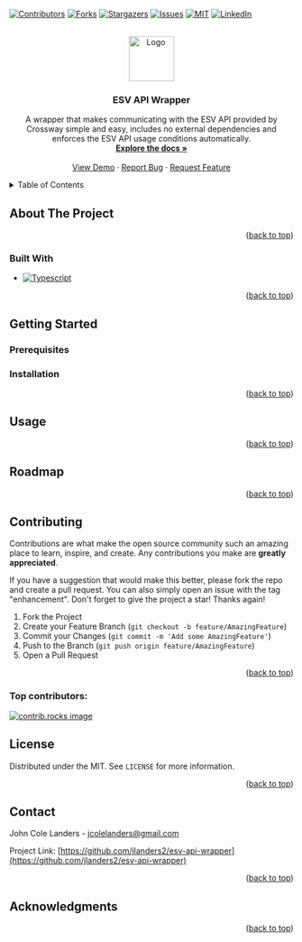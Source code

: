 <!-- Improved compatibility of back to top link: See: https://github.com/othneildrew/Best-README-Template/pull/73 -->

<a id="readme-top"></a>

<!--
*** Thanks for checking out the Best-README-Template. If you have a suggestion
*** that would make this better, please fork the repo and create a pull request
*** or simply open an issue with the tag "enhancement".
*** Don't forget to give the project a star!
*** Thanks again! Now go create something AMAZING! :D
-->

<!-- PROJECT SHIELDS -->
<!--
*** I'm using markdown "reference style" links for readability.
*** Reference links are enclosed in brackets [ ] instead of parentheses ( ).
*** See the bottom of this document for the declaration of the reference variables
*** for contributors-url, forks-url, etc. This is an optional, concise syntax you may use.
*** https://www.markdownguide.org/basic-syntax/#reference-style-links
-->

[![Contributors][contributors-shield]][contributors-url]
[![Forks][forks-shield]][forks-url]
[![Stargazers][stars-shield]][stars-url]
[![Issues][issues-shield]][issues-url]
[![MIT][license-shield]][license-url]
[![LinkedIn][linkedin-shield]][linkedin-url]

<!-- PROJECT LOGO -->
<br />
<div align="center">
  <a href="https://github.com/jlanders2/esv-api-wrapper">
    <img src="images/logo.png" alt="Logo" width="80" height="80">
  </a>

<h3 align="center">ESV API Wrapper</h3>

  <p align="center">
    A wrapper that makes communicating with the ESV API provided by Crossway simple and easy, includes no external dependencies and enforces the ESV API usage conditions automatically.
    <br />
    <a href="https://github.com/jlanders2/esv-api-wrapper"><strong>Explore the docs »</strong></a>
    <br />
    <br />
    <a href="https://github.com/jlanders2/esv-api-wrapper">View Demo</a>
    &middot;
    <a href="https://github.com/jlanders2/esv-api-wrapper/issues/new?labels=bug&template=bug-report---.md">Report Bug</a>
    &middot;
    <a href="https://github.com/jlanders2/esv-api-wrapper/issues/new?labels=enhancement&template=feature-request---.md">Request Feature</a>
  </p>
</div>

<!-- TABLE OF CONTENTS -->
<details>
  <summary>Table of Contents</summary>
  <ol>
    <li>
      <a href="#about-the-project">About The Project</a>
      <ul>
        <li><a href="#built-with">Built With</a></li>
      </ul>
    </li>
    <li>
      <a href="#getting-started">Getting Started</a>
      <ul>
        <li><a href="#prerequisites">Prerequisites</a></li>
        <li><a href="#installation">Installation</a></li>
      </ul>
    </li>
    <li><a href="#usage">Usage</a></li>
    <li><a href="#roadmap">Roadmap</a></li>
    <li><a href="#contributing">Contributing</a></li>
    <li><a href="#license">License</a></li>
    <li><a href="#contact">Contact</a></li>
    <li><a href="#acknowledgments">Acknowledgments</a></li>
  </ol>
</details>

<!-- ABOUT THE PROJECT -->

## About The Project

<!-- [![Product Name Screen Shot][product-screenshot]](https://example.com)

Here's a blank template to get started. To avoid retyping too much info, do a search and replace with your text editor for the following: -->

<p align="right">(<a href="#readme-top">back to top</a>)</p>

### Built With

- [![Typescript][Typescript]][Typescript-url]

<p align="right">(<a href="#readme-top">back to top</a>)</p>

<!-- GETTING STARTED -->

## Getting Started

<!-- This is an example of how you may give instructions on setting up your project locally.
To get a local copy up and running follow these simple example steps. -->

### Prerequisites

<!-- This is an example of how to list things you need to use the software and how to install them.

- npm
  ```sh
  npm install npm@latest -g
  ``` -->

### Installation

<!-- 1. Get a free API Key at [https://example.com](https://example.com)
2. Clone the repo
   ```sh
   git clone https://github.com/jlanders2/esv-api-wrapper.git
   ```
3. Install NPM packages
   ```sh
   npm install
   ```
4. Enter your API in `config.js`
   ```js
   const API_KEY = "ENTER YOUR API";
   ```
5. Change git remote url to avoid accidental pushes to base project
   ```sh
   git remote set-url origin jlanders2/esv-api-wrapper
   git remote -v # confirm the changes
   ``` -->

<p align="right">(<a href="#readme-top">back to top</a>)</p>

<!-- USAGE EXAMPLES -->

## Usage

<!-- Use this space to show useful examples of how a project can be used. Additional screenshots, code examples and demos work well in this space. You may also link to more resources.

_For more examples, please refer to the [Documentation](https://example.com)_ -->

<p align="right">(<a href="#readme-top">back to top</a>)</p>

<!-- ROADMAP -->

## Roadmap

<!-- - [ ] Feature 1
- [ ] Feature 2
- [ ] Feature 3
  - [ ] Nested Feature

See the [open issues](https://github.com/jlanders2/esv-api-wrapper/issues) for a full list of proposed features (and known issues). -->

<p align="right">(<a href="#readme-top">back to top</a>)</p>

<!-- CONTRIBUTING -->

## Contributing

Contributions are what make the open source community such an amazing place to learn, inspire, and create. Any contributions you make are **greatly appreciated**.

If you have a suggestion that would make this better, please fork the repo and create a pull request. You can also simply open an issue with the tag "enhancement".
Don't forget to give the project a star! Thanks again!

1. Fork the Project
2. Create your Feature Branch (`git checkout -b feature/AmazingFeature`)
3. Commit your Changes (`git commit -m 'Add some AmazingFeature'`)
4. Push to the Branch (`git push origin feature/AmazingFeature`)
5. Open a Pull Request

<p align="right">(<a href="#readme-top">back to top</a>)</p>

### Top contributors:

<a href="https://github.com/jlanders2/esv-api-wrapper/graphs/contributors">
  <img src="https://contrib.rocks/image?repo=jlanders2/esv-api-wrapper" alt="contrib.rocks image" />
</a>

<!-- LICENSE -->

## License

Distributed under the MIT. See `LICENSE` for more information.

<p align="right">(<a href="#readme-top">back to top</a>)</p>

<!-- CONTACT -->

## Contact

John Cole Landers - jcolelanders@gmail.com

Project Link: [https://github.com/jlanders2/esv-api-wrapper](https://github.com/jlanders2/esv-api-wrapper)

<p align="right">(<a href="#readme-top">back to top</a>)</p>

<!-- ACKNOWLEDGMENTS -->

## Acknowledgments

<!--
- []()
- []()
- []() -->

<p align="right">(<a href="#readme-top">back to top</a>)</p>

<!-- MARKDOWN LINKS & IMAGES -->
<!-- https://www.markdownguide.org/basic-syntax/#reference-style-links -->

[contributors-shield]: https://img.shields.io/github/contributors/jlanders2/esv-api-wrapper.svg?style=for-the-badge
[contributors-url]: https://github.com/jlanders2/esv-api-wrapper/graphs/contributors
[forks-shield]: https://img.shields.io/github/forks/jlanders2/esv-api-wrapper.svg?style=for-the-badge
[forks-url]: https://github.com/jlanders2/esv-api-wrapper/network/members
[stars-shield]: https://img.shields.io/github/stars/jlanders2/esv-api-wrapper.svg?style=for-the-badge
[stars-url]: https://github.com/jlanders2/esv-api-wrapper/stargazers
[issues-shield]: https://img.shields.io/github/issues/jlanders2/esv-api-wrapper.svg?style=for-the-badge
[issues-url]: https://github.com/jlanders2/esv-api-wrapper/issues
[license-shield]: https://img.shields.io/github/license/jlanders2/esv-api-wrapper.svg?style=for-the-badge
[license-url]: https://github.com/jlanders2/esv-api-wrapper/blob/main/LICENSE
[linkedin-shield]: https://img.shields.io/badge/-LinkedIn-black.svg?style=for-the-badge&logo=linkedin&colorB=555
[linkedin-url]: https://linkedin.com/in/jcole-landers
[product-screenshot]: images/screenshot.png
[Typescript]: https://shields.io/badge/TypeScript-3178C6?logo=TypeScript&logoColor=FFF&style=flat-square
[Typescript-url]: https://www.typescriptlang.org/
